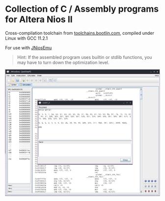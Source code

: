 # Collection of C / Assembly programs for Altera Nios II

Cross-compilation toolchain from
[toolchains.bootlin.com](https://toolchains.bootlin.com/releases_nios2.html), compiled under Linux with GCC 11.2.1

For use with [JNiosEmu](https://github.com/stpe/jniosemu)

> Hint: If the assembled program uses builtin or stdlib functions, you may have to turn down the optimization level.

![helloworld-primes-fib.s executed in jniosemu](thumbnail.png)
